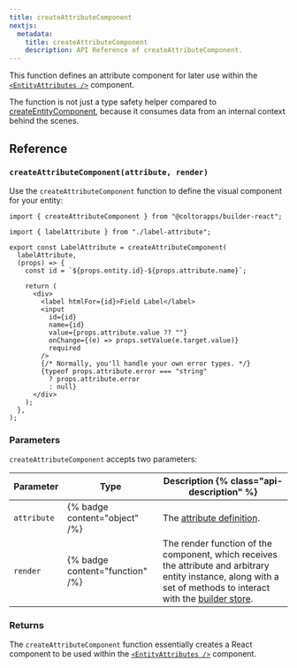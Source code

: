 ```yaml
---
title: createAttributeComponent
nextjs:
  metadata:
    title: createAttributeComponent
    description: API Reference of createAttributeComponent.
---
```


This function defines an attribute component for later use within the [`<EntityAttributes />`](/docs/api/react/entity-attributes) component.

The function is not just a type safety helper compared to [createEntityComponent](/docs/api/react/create-entity-component), because it consumes data from an internal context behind the scenes.

## Reference

### `createAttributeComponent(attribute, render)`

Use the `createAttributeComponent` function to define the visual component for your entity:

```tsx
import { createAttributeComponent } from "@coltorapps/builder-react";

import { labelAttribute } from "./label-attribute";

export const LabelAttribute = createAttributeComponent(
  labelAttribute,
  (props) => {
    const id = `${props.entity.id}-${props.attribute.name}`;

    return (
      <div>
        <label htmlFor={id}>Field Label</label>
        <input
          id={id}
          name={id}
          value={props.attribute.value ?? ""}
          onChange={(e) => props.setValue(e.target.value)}
          required
        />
        {/* Normally, you'll handle your own error types. */}
        {typeof props.attribute.error === "string"
          ? props.attribute.error
          : null}
      </div>
    );
  },
);
```

### Parameters

`createAttributeComponent` accepts two parameters:

| Parameter   | Type                            | Description {% class="api-description" %}                                                                                                                                                              |
| ----------- | ------------------------------- | ------------------------------------------------------------------------------------------------------------------------------------------------------------------------------------------------------ |
| `attribute` | {% badge content="object" /%}   | The [attribute definition](/docs/api/create-attribute).                                                                                                                                                |
| `render`    | {% badge content="function" /%} | The render function of the component, which receives the attribute and arbitrary entity instance, along with a set of methods to interact with the [builder store](/docs/api/react/use-builder-store). |

### Returns

The `createAttributeComponent` function essentially creates a React component to be used within the [`<EntityAttributes />`](/docs/api/react/entity-attributes) component.
